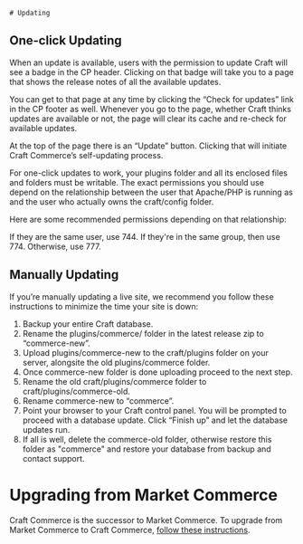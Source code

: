	# Updating

## One-click Updating

When an update is available, users with the permission to update Craft will see a badge in the CP header. Clicking on that badge will take you to a page that shows the release notes of all the available updates.

You can get to that page at any time by clicking the “Check for updates” link in the CP footer as well. Whenever you go to the page, whether Craft thinks updates are available or not, the page will clear its cache and re-check for available updates.

At the top of the page there is an “Update” button. Clicking that will initiate Craft Commerce’s self-updating process.

For one-click updates to work, your plugins folder and all its enclosed files and folders must be writable. The exact permissions you should use depend on the relationship between the user that Apache/PHP is running as and the user who actually owns the craft/config folder.

Here are some recommended permissions depending on that relationship:

If they are the same user, use 744.
If they're in the same group, then use 774.
Otherwise, use 777.

## Manually Updating

If you’re manually updating a live site, we recommend you follow these instructions to minimize the time your site is down:

1. Backup your entire Craft database.
2. Rename the plugins/commerce/ folder in the latest release zip to “commerce-new”.
3. Upload plugins/commerce-new to the craft/plugins folder on your server, alongsite the old plugins/commerce folder.
4. Once commerce-new folder is done uploading proceed to the next step.
5. Rename the old craft/plugins/commerce folder to craft/plugins/commerce-old.
6. Rename commerce-new to “commerce”.
7. Point your browser to your Craft control panel. You will be prompted to proceed with a database update.
Click “Finish up” and let the database updates run.
8. If all is well, delete the commerce-old folder, otherwise restore this folder as "commerce" and restore your database from backup and contact support.

# Upgrading from Market Commerce

Craft Commerce is the successor to Market Commerce. To upgrade from Market Commerce to Craft Commerce, [follow these instructions](en/upgading-from-market).